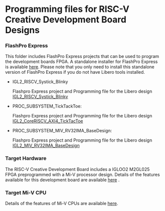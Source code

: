 # Programming files for RISC-V Creative Development Board Designs

### FlashPro Express
This folder includes FlashPro Express projects that can be used to program the development boards FPGA. 
A standalone installer for FlashPro Express is available [here](http://www.microsemi.com/products/fpga-soc/design-resources/programming/flashpro#software). 
Please note that you only need to install this standalone version of FlashPro Express if you do not have Libero tools installed.

* IGL2_RISCV_Systick_Blinky

   Flashpro Express project and Programming file for the Libero design [IGL2_RISCV_Systick_Blinky](https://github.com/RISCV-on-Microsemi-FPGA/RISC-V-Creative-Board/tree/master/Modify_The_FPGA_Design)
* PROC_SUBSYSTEM_TickTackToe:

   Flashpro Express project and Programming file for the Libero design [IGL2_CoreRISCV_AXI4_TickTacToe](https://github.com/RISCV-on-Microsemi-FPGA/RISC-V-Creative-Board/tree/master/Modify_The_FPGA_Design)
* PROC_SUBSYSTEM_MIV_RV32IMA_BaseDesign: 

   Flashpro Express project and Programming file for the Libero design [IGL2_MIV_RV32IMA_BaseDesign](https://github.com/RISCV-on-Microsemi-FPGA/RISC-V-Creative-Board/tree/master/Modify_The_FPGA_Design)

### Target Hardware
The RISC-V Creative Development Board includes a IGLOO2 M2GL025 FPGA preprogrammed with a Mi-V processor design. Details of the features available for this development board are available [here](https://www.microsemi.com/products/fpga-soc/design-resources/dev-kits/smartfusion2/future-creative-board) .

### Target Mi-V CPU
Details of the features of Mi-V CPUs are available [here](https://github.com/RISCV-on-Microsemi-FPGA/CPUs).

